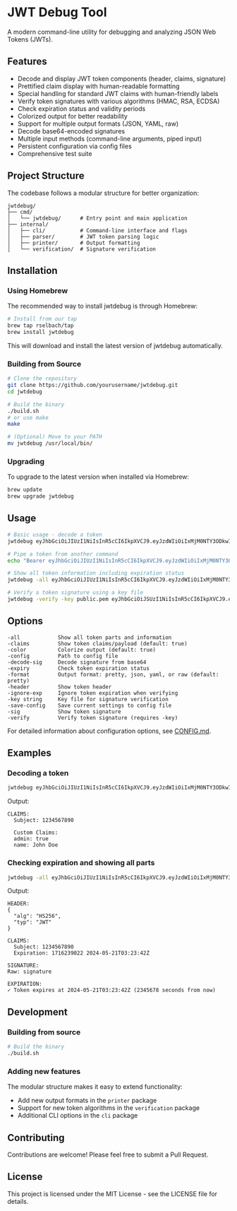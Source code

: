 # JWT Debug Tool

A modern command-line utility for debugging and analyzing JSON Web Tokens (JWTs).

## Features

- Decode and display JWT token components (header, claims, signature)
- Prettified claim display with human-readable formatting
- Special handling for standard JWT claims with human-friendly labels
- Verify token signatures with various algorithms (HMAC, RSA, ECDSA)
- Check expiration status and validity periods
- Colorized output for better readability
- Support for multiple output formats (JSON, YAML, raw)
- Decode base64-encoded signatures
- Multiple input methods (command-line arguments, piped input)
- Persistent configuration via config files
- Comprehensive test suite

## Project Structure

The codebase follows a modular structure for better organization:

```
jwtdebug/
├── cmd/
│   └── jwtdebug/      # Entry point and main application
├── internal/
│   ├── cli/           # Command-line interface and flags
│   ├── parser/        # JWT token parsing logic
│   ├── printer/       # Output formatting
│   └── verification/  # Signature verification
```

## Installation

### Using Homebrew

The recommended way to install jwtdebug is through Homebrew:

```bash
# Install from our tap
brew tap rselbach/tap
brew install jwtdebug
```

This will download and install the latest version of jwtdebug automatically.

### Building from Source

```bash
# Clone the repository
git clone https://github.com/yourusername/jwtdebug.git
cd jwtdebug

# Build the binary
./build.sh
# or use make
make

# (Optional) Move to your PATH
mv jwtdebug /usr/local/bin/
```

### Upgrading

To upgrade to the latest version when installed via Homebrew:

```bash
brew update
brew upgrade jwtdebug
```

## Usage

```bash
# Basic usage - decode a token
jwtdebug eyJhbGciOiJIUzI1NiIsInR5cCI6IkpXVCJ9.eyJzdWIiOiIxMjM0NTY3ODkwIiwibmFtZSI6IkpvaG4gRG9lIn0.signature

# Pipe a token from another command
echo "Bearer eyJhbGciOiJIUzI1NiIsInR5cCI6IkpXVCJ9.eyJzdWIiOiIxMjM0NTY3ODkwIn0.signature" | jwtdebug

# Show all token information including expiration status
jwtdebug -all eyJhbGciOiJIUzI1NiIsInR5cCI6IkpXVCJ9.eyJzdWIiOiIxMjM0NTY3ODkwIn0.signature

# Verify a token signature using a key file
jwtdebug -verify -key public.pem eyJhbGciOiJSUzI1NiIsInR5cCI6IkpXVCJ9.eyJzdWIiOiIxMjM0NTY3ODkwIn0.signature
```

## Options

```
-all            Show all token parts and information
-claims         Show token claims/payload (default: true)
-color          Colorize output (default: true)
-config         Path to config file
-decode-sig     Decode signature from base64
-expiry         Check token expiration status
-format         Output format: pretty, json, yaml, or raw (default: pretty)
-header         Show token header
-ignore-exp     Ignore token expiration when verifying
-key string     Key file for signature verification
-save-config    Save current settings to config file
-sig            Show token signature
-verify         Verify token signature (requires -key)
```

For detailed information about configuration options, see [CONFIG.md](docs/CONFIG.md).

## Examples

### Decoding a token

```bash
jwtdebug eyJhbGciOiJIUzI1NiIsInR5cCI6IkpXVCJ9.eyJzdWIiOiIxMjM0NTY3ODkwIiwibmFtZSI6IkpvaG4gRG9lIiwiYWRtaW4iOnRydWV9.signature
```

Output:
```
CLAIMS:
  Subject: 1234567890

  Custom Claims:
  admin: true
  name: John Doe
```

### Checking expiration and showing all parts

```bash
jwtdebug -all eyJhbGciOiJIUzI1NiIsInR5cCI6IkpXVCJ9.eyJzdWIiOiIxMjM0NTY3ODkwIiwiZXhwIjoxNzE2MjM5MDIyfQ.signature
```

Output:
```
HEADER:
{
  "alg": "HS256",
  "typ": "JWT"
}

CLAIMS:
  Subject: 1234567890
  Expiration: 1716239022 2024-05-21T03:23:42Z

SIGNATURE:
Raw: signature

EXPIRATION:
✓ Token expires at 2024-05-21T03:23:42Z (2345678 seconds from now)
```

## Development

### Building from source
```bash
# Build the binary
./build.sh
```

### Adding new features
The modular structure makes it easy to extend functionality:
- Add new output formats in the `printer` package
- Support for new token algorithms in the `verification` package
- Additional CLI options in the `cli` package

## Contributing

Contributions are welcome! Please feel free to submit a Pull Request.

## License

This project is licensed under the MIT License - see the LICENSE file for details.
